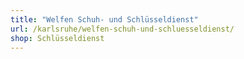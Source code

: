```yaml
---
title: "Welfen Schuh- und Schlüsseldienst"
url: /karlsruhe/welfen-schuh-und-schluesseldienst/
shop: Schlüsseldienst
---
```


